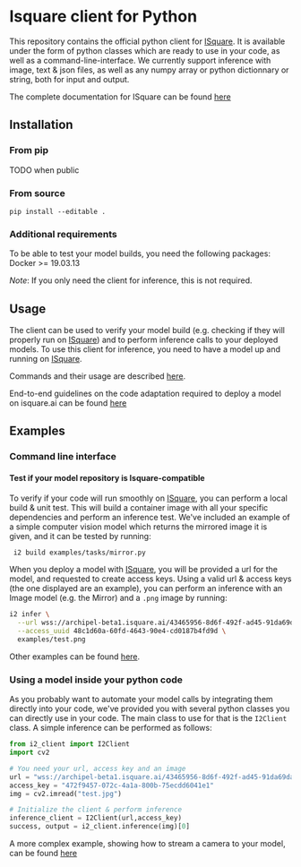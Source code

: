 # Isquare client for Python

This repository contains the official python client for [ISquare](isquare.ai). It is available under the form of python classes which are ready to use in your code, as well as a command-line-interface. We currently support inference with image, text & json files, as well as any numpy array or python dictionnary or string, both for input and output. 

The complete documentation for ISquare can be found [here](docs.isquare.ai)

## Installation

### From pip

TODO when public

### From source

```
pip install --editable .
```

### Additional requirements

To be able to test your model builds, you need the following packages:
Docker >= 19.03.13

_Note_: If you only need the client for inference, this is not required.

## Usage
The client can be used to verify your model build (e.g. checking if they will properly run on [ISquare](isquare.ai)) and to perform inference calls to your deployed models. To use this client for inference, you need to have a model up and running on [ISquare](isquare.ai).

Commands and their usage are described [here](docs/commands.md).

End-to-end guidelines on the code adaptation required to deploy a model on isquare.ai can be found [here](docs/isquare_tutorial.md)

## Examples

### Command line interface

#### Test if your model repository is Isquare-compatible
To verify if your code will run smoothly on [ISquare](isquare.ai), you can perform a local build & unit test. This will build a container image with all your specific dependencies and perform an inference test. We've included an example of a simple computer vision model which returns the mirrored image it is given, and it can be tested by running:

```bash
 i2 build examples/tasks/mirror.py
```
When you deploy a model with [ISquare](isquare.ai), you will be provided a url for the model, and requested to create access keys. Using a valid url & access keys (the one displayed are an example), you can perform an inference with an Image model (e.g. the Mirror) and a `.png` image by running:


```bash
i2 infer \
  --url wss://archipel-beta1.isquare.ai/43465956-8d6f-492f-ad45-91da69da44d0 \
  --access_uuid 48c1d60a-60fd-4643-90e4-cd0187b4fd9d \
  examples/test.png
```
Other examples can be found [here](docs/getting_started.md).

### Using a model inside your python code
As you probably want to automate your model calls by integrating them directly into your code, we've provided you with several python classes you can directly use in your code. The main class to use for that is the `I2Client` class. A simple inference can be performed as follows:

```python
from i2_client import I2Client
import cv2

# You need your url, access key and an image
url = "wss://archipel-beta1.isquare.ai/43465956-8d6f-492f-ad45-91da69da44d0"
access_key = "472f9457-072c-4a1a-800b-75ecdd6041e1"
img = cv2.imread("test.jpg")

# Initialize the client & perform inference
inference_client = I2Client(url,access_key)
success, output = i2_client.inference(img)[0]
```

A more complex example, showing how to stream a camera to your model, can be found [here](examples/webcam_stream.py)

